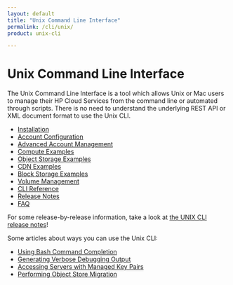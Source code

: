 ```yaml
---
layout: default
title: "Unix Command Line Interface"
permalink: /cli/unix/
product: unix-cli

---
```

# Unix Command Line Interface

The Unix Command Line Interface is a tool which allows Unix or Mac users to manage their HP Cloud Services from the command line or automated through scripts.  There is no need to understand the underlying REST API or XML document format to use the Unix CLI.

* [Installation](/cli/unix/install)
* [Account Configuration](/cli/unix/configuration)
* [Advanced Account Management](/cli/unix/account-management)
* [Compute Examples](/cli/unix/compute)
* [Object Storage Examples](/cli/unix/object-storage)
* [CDN Examples](/cli/unix/cdn)
* [Block Storage Examples](/cli/unix/block-storage)
* [Volume Management](/block-storage/volume)
* [CLI Reference](/cli/unix/reference)
* [Release Notes](/cli/unix/release-notes)
* [FAQ](/faq#UnixCLI)

For some release-by-release information, take a look at [the UNIX CLI release notes](/cli/unix/release-notes)!

Some articles about ways you can use the Unix CLI:

* [Using Bash Command Completion](/cli/unix/articles/complete)
* [Generating Verbose Debugging Output](/cli/unix/articles/debugging)
* [Accessing Servers with Managed Key Pairs](/cli/unix/articles/managedkeypairs)
* [Performing Object Store Migration](/cli/unix/articles/migration)